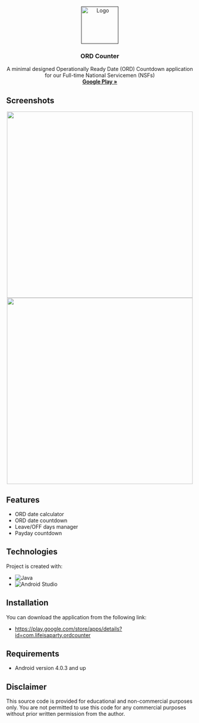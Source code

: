 <br />
<div align="center">
  <a href="">
    <img src="https://play-lh.googleusercontent.com/KrWtlVObe0-P3ginQMGvoqrwKEvbrwyCZpnCWqgZ2vcR0cdqV-N5CO9L8bfq4D-U2M0=w240-h480-rw" alt="Logo" width="100" height="100">
  </a>

  <h3 align="center">ORD Counter</h3>

  <p align="center">
    A minimal designed Operationally Ready Date (ORD) Countdown application for our Full-time National Servicemen (NSFs)
    <br />
    <a href="https://play.google.com/store/apps/details?id=com.lifeisaparty.ordcounter&hl=en_SG&gl=US"><strong>Google Play »</strong></a>
  </p>
</div>

## Screenshots
<div align="center">
	<a><img height=500 src="https://play-lh.googleusercontent.com/aVdDxay_GqVcPAG9RxPBOPtC92sC6ZxBuTfiQR4rtqWKxMGm_QAgkeRXADIozV5Z_g=w2560-h1440-rw"> <img height=500 src="https://play-lh.googleusercontent.com/xFrtNqxNiUGOe2mtVEntXuVVF0CoNQywZiQwjTz8U6_Ia19FUhqfsZkVZKqrDRMtl_1F=w2560-h1440-rw"></a>
</div>

## Features
* ORD date calculator
* ORD date countdown
* Leave/OFF days manager
* Payday countdown
	
## Technologies
Project is created with:
* ![Java](https://img.shields.io/badge/java-%23ED8B00.svg?style=for-the-badge&logo=openjdk&logoColor=white)
* ![Android Studio](https://img.shields.io/badge/Android%20Studio-3DDC84.svg?style=for-the-badge&logo=android-studio&logoColor=white)

## Installation
You can download the application from the following link:
* https://play.google.com/store/apps/details?id=com.lifeisaparty.ordcounter

## Requirements
* Android version 4.0.3 and up

## Disclaimer
This source code is provided for educational and non-commercial purposes only. You are not permitted to use this code for any commercial purposes without prior written permission from the author.

